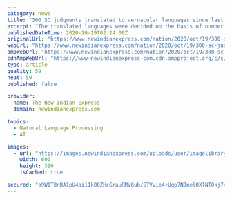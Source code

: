 ```yaml
---
category: news
title: "300 SC judgments translated to vernacular languages since last year"
excerpt: "The translated languages were decided on the basis of number of requests coming to the SC from various states."
publishedDateTime: 2020-10-19T02:24:00Z
originalUrl: "https://www.newindianexpress.com/nation/2020/oct/19/300-sc-judgments-translated-tovernacular-languages-since-last-year-2212127.html"
webUrl: "https://www.newindianexpress.com/nation/2020/oct/19/300-sc-judgments-translated-tovernacular-languages-since-last-year-2212127.html"
ampWebUrl: "https://www.newindianexpress.com/nation/2020/oct/19/300-sc-judgments-translated-tovernacular-languages-since-last-year-2212127.amp"
cdnAmpWebUrl: "https://www-newindianexpress-com.cdn.ampproject.org/c/s/www.newindianexpress.com/nation/2020/oct/19/300-sc-judgments-translated-tovernacular-languages-since-last-year-2212127.amp"
type: article
quality: 59
heat: 59
published: false

provider:
  name: The New Indian Express
  domain: newindianexpress.com

topics:
  - Natural Language Processing
  - AI

images:
  - url: "https://images.newindianexpress.com/uploads/user/imagelibrary/2020/10/19/w600X390/Supreme_court121212.jpg"
    width: 600
    height: 390
    isCached: true

secured: "o9W1T8nBA1pU4ai11kO8ZHcGrauRMV6ub/STVvie4+Uqp7NJnel0XlNTOkj7VZWEqqMljmLeSb2lnxoNMLRC8YePbo7jwbu8VL7wq/7zbWoLEYTzk3diFlLHqlKtuIduhbYEPIh0AQU3mhWHdyS5buQZqESF/nWA+AqZUbLCM0yhXoyrh/a3s3Evo1u9hxfgePEVNRNS3NNNKiHDr8qs7HoOgphz9JuUrqWtUCSbFiETyra/N7D8LXCp6jXe90FuXO5YTUuTa/MFXnsM8PYv+8xMc2hDzeR3VmJ7GVKOniHdzXP3MgzEkPjlYItjgYPs9bpe2PCSOwOoSbL+tu/lD8aMQkgfD9fPt1G4i1qiRXE=;89eFXAdl6PKGTAECZ0IeAg=="
---
```


